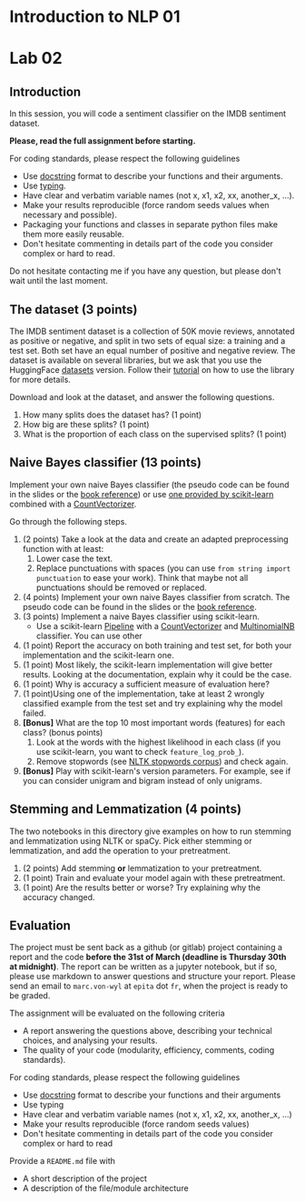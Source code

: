 # Introduction to NLP 01
# Lab 02

## Introduction

In this session, you will code a sentiment classifier on the IMDB sentiment dataset.

**Please, read the full assignment before starting.**

For coding standards, please respect the following guidelines
* Use [docstring](https://www.programiz.com/python-programming/docstrings) format to describe your functions and their arguments.
* Use [typing](https://realpython.com/python-type-checking/).
* Have clear and verbatim variable names (not x, x1, x2, xx, another_x, ...).
* Make your results reproducible (force random seeds values when necessary and possible).
* Packaging your functions and classes in separate python files make them more easily reusable.
* Don't hesitate commenting in details part of the code you consider complex or hard to read.

Do not hesitate contacting me if you have any question, but please don't wait until the last moment.

## The dataset **(3 points)**

The IMDB sentiment dataset is a collection of 50K movie reviews, annotated as positive or negative, and split in two sets of equal size: a training and a test set. Both set have an equal number of positive and negative review. The dataset is available on several libraries, but we ask that you use the HuggingFace [datasets](https://huggingface.co/datasets/imdb) version. Follow their [tutorial](https://huggingface.co/docs/datasets/load_hub) on how to use the library for more details.

Download and look at the dataset, and answer the following questions.
1. How many splits does the dataset has? (1 point)
2. How big are these splits? (1 point)
3. What is the proportion of each class on the supervised splits? (1 point)

## Naive Bayes classifier **(13 points)**

Implement your own naive Bayes classifier (the pseudo code can be found in the slides or the [book reference](https://web.stanford.edu/~jurafsky/slp3/)) or use [one provided by scikit-learn](https://scikit-learn.org/stable/modules/naive_bayes.html#multinomial-naive-bayes) combined with a [CountVectorizer](https://scikit-learn.org/stable/modules/generated/sklearn.feature_extraction.text.CountVectorizer.html).

Go through the following steps.
1. (2 points) Take a look at the data and create an adapted preprocessing function with at least:
   1. Lower case the text.
   2. Replace punctuations with spaces (you can use `from string import punctuation` to ease your work). Think that maybe not all punctuations should be removed or replaced.
2. (4 points) Implement your own naive Bayes classifier from scratch. The pseudo code can be found in the slides or the [book reference](https://web.stanford.edu/~jurafsky/slp3/).
3. (3 points) Implement a naive Bayes classifier using scikit-learn.
   * Use a scikit-learn [Pipeline](https://scikit-learn.org/stable/modules/compose.html#pipeline) with a [CountVectorizer](https://scikit-learn.org/stable/modules/generated/sklearn.feature_extraction.text.CountVectorizer.html) and [MultinomialNB](https://scikit-learn.org/stable/modules/generated/sklearn.naive_bayes.MultinomialNB.html) classifier. You can use other 
4. (1 point) Report the accuracy on both training and test set, for both your implementation and the scikit-learn one.
5. (1 point) Most likely, the scikit-learn implementation will give better results. Looking at the documentation, explain why it could be the case.
6. (1 point) Why is accuracy a sufficient measure of evaluation here?
7. (1 point)Using one of the implementation, take at least 2 wrongly classified example from the test set and try explaining why the model failed.
8. **\[Bonus\]** What are the top 10 most important words (features) for each class? (bonus points)
   1. Look at the words with the highest likelihood in each class (if you use scikit-learn, you want to check `feature_log_prob_`).
   2. Remove stopwords (see [NLTK stopwords corpus](https://pythonspot.com/nltk-stop-words/)) and check again.
9. **\[Bonus\]** Play with scikit-learn's version parameters. For example, see if you can consider unigram and bigram instead of only unigrams.

## Stemming and Lemmatization **(4 points)**

The two notebooks in this directory give examples on how to run stemming and lemmatization using NLTK or spaCy. Pick either stemming or lemmatization, and add the operation to your pretreatment.

1. (2 points) Add stemming **or** lemmatization to your pretreatment.
2. (1 point) Train and evaluate your model again with these pretreatment.
3. (1 point) Are the results better or worse? Try explaining why the accuracy changed.

## Evaluation

The project must be sent back as a github (or gitlab) project containing a report and the code **before the 31st of March (deadline is Thursday 30th at midnight)**. The report can be written as a jupyter notebook, but if so, please use markdown to answer questions and structure your report. Please send an email to `marc.von-wyl` at `epita` dot `fr`, when the project is ready to be graded.

The assignment will be evaluated on the following criteria

* A report answering the questions above, describing your technical choices, and analysing your results.
* The quality of your code (modularity, efficiency, comments, coding standards).

For coding standards, please respect the following guidelines
* Use [docstring](https://www.programiz.com/python-programming/docstrings) format to describe your functions and their arguments
* Use typing
* Have clear and verbatim variable names (not x, x1, x2, xx, another_x, ...)
* Make your results reproducible (force random seeds values)
* Don't hesitate commenting in details part of the code you consider complex or hard to read

Provide a `README.md` file with 
* A short description of the project
* A description of the file/module architecture


